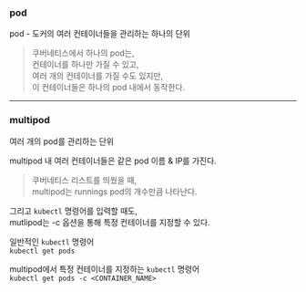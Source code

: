 ### pod

pod - 도커의 여러 컨테이너들을 관리하는 하나의 단위

> 쿠버네티스에서 하나의 pod는,  
> 컨테이너를 하나만 가질 수 있고,  
> 여러 개의 컨테이너를 가질 수도 있지만,  
> 이 컨테이너들은 하나의 pod 내에서 동작한다.

---

### multipod

여러 개의 pod를 관리하는 단위

multipod 내 여러 컨테이너들은 같은 pod 이름 & IP를 가진다.

> 쿠버네티스 리스트를 띄웠을 때,  
> multipod는 runnings pod의 개수만큼 나타난다.

그리고 `kubectl` 명령어를 입력할 때도,  
mutlipod는 -c 옵션을 통해 특정 컨테이너를 지정할 수 있다.

일반적인 `kubectl` 명령어  
`kubectl get pods`

multipod에서 특정 컨테이너를 지정하는 `kubectl` 명령어  
`kubectl get pods -c <CONTAINER_NAME>`